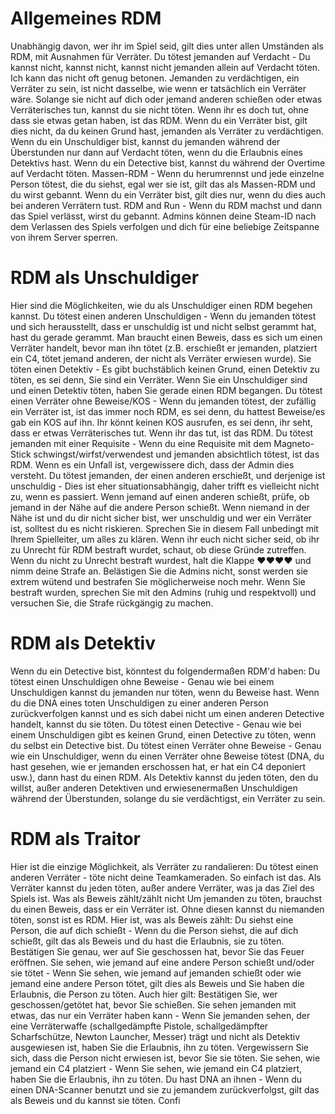 # Allgemeines RDM

Unabhängig davon, wer ihr im Spiel seid, gilt dies unter allen Umständen als RDM, mit Ausnahmen für Verräter.
Du tötest jemanden auf Verdacht - Du kannst nicht, kannst nicht, kannst nicht jemanden allein auf Verdacht töten. Ich kann das nicht oft genug betonen. Jemanden zu verdächtigen, ein Verräter zu sein, ist nicht dasselbe, wie wenn er tatsächlich ein Verräter wäre. Solange sie nicht auf dich oder jemand anderen schießen oder etwas Verräterisches tun, kannst du sie nicht töten. Wenn ihr es doch tut, ohne dass sie etwas getan haben, ist das RDM. Wenn du ein Verräter bist, gilt dies nicht, da du keinen Grund hast, jemanden als Verräter zu verdächtigen. Wenn du ein Unschuldiger bist, kannst du jemanden während der Überstunden nur dann auf Verdacht töten, wenn du die Erlaubnis eines Detektivs hast. Wenn du ein Detective bist, kannst du während der Overtime auf Verdacht töten.
Massen-RDM - Wenn du herumrennst und jede einzelne Person tötest, die du siehst, egal wer sie ist, gilt das als Massen-RDM und du wirst gebannt. Wenn du ein Verräter bist, gilt dies nur, wenn du dies auch bei anderen Verrätern tust.
RDM and Run - Wenn du RDM machst und dann das Spiel verlässt, wirst du gebannt. Admins können deine Steam-ID nach dem Verlassen des Spiels verfolgen und dich für eine beliebige Zeitspanne von ihrem Server sperren.

# RDM als Unschuldiger
Hier sind die Möglichkeiten, wie du als Unschuldiger einen RDM begehen kannst.
Du tötest einen anderen Unschuldigen - Wenn du jemanden tötest und sich herausstellt, dass er unschuldig ist und nicht selbst gerammt hat, hast du gerade gerammt. Man braucht einen Beweis, dass es sich um einen Verräter handelt, bevor man ihn tötet (z.B. erschießt er jemanden, platziert ein C4, tötet jemand anderen, der nicht als Verräter erwiesen wurde).
Sie töten einen Detektiv - Es gibt buchstäblich keinen Grund, einen Detektiv zu töten, es sei denn, Sie sind ein Verräter. Wenn Sie ein Unschuldiger sind und einen Detektiv töten, haben Sie gerade einen RDM begangen.
Du tötest einen Verräter ohne Beweise/KOS - Wenn du jemanden tötest, der zufällig ein Verräter ist, ist das immer noch RDM, es sei denn, du hattest Beweise/es gab ein KOS auf ihn. Ihr könnt keinen KOS ausrufen, es sei denn, ihr seht, dass er etwas Verräterisches tut. Wenn ihr das tut, ist das RDM.
Du tötest jemanden mit einer Requisite - Wenn du eine Requisite mit dem Magneto-Stick schwingst/wirfst/verwendest und jemanden absichtlich tötest, ist das RDM. Wenn es ein Unfall ist, vergewissere dich, dass der Admin dies versteht.
Du tötest jemanden, der einen anderen erschießt, und derjenige ist unschuldig - Dies ist eher situationsabhängig, daher trifft es vielleicht nicht zu, wenn es passiert. Wenn jemand auf einen anderen schießt, prüfe, ob jemand in der Nähe auf die andere Person schießt. Wenn niemand in der Nähe ist und du dir nicht sicher bist, wer unschuldig und wer ein Verräter ist, solltest du es nicht riskieren. Sprechen Sie in diesem Fall unbedingt mit Ihrem Spielleiter, um alles zu klären.
Wenn ihr euch nicht sicher seid, ob ihr zu Unrecht für RDM bestraft wurdet, schaut, ob diese Gründe zutreffen. Wenn du nicht zu Unrecht bestraft wurdest, halt die Klappe ♥♥♥♥ und nimm deine Strafe an. Belästigen Sie die Admins nicht, sonst werden sie extrem wütend und bestrafen Sie möglicherweise noch mehr. Wenn Sie bestraft wurden, sprechen Sie mit den Admins (ruhig und respektvoll) und versuchen Sie, die Strafe rückgängig zu machen.

# RDM als Detektiv
Wenn du ein Detective bist, könntest du folgendermaßen RDM'd haben:
Du tötest einen Unschuldigen ohne Beweise - Genau wie bei einem Unschuldigen kannst du jemanden nur töten, wenn du Beweise hast. Wenn du die DNA eines toten Unschuldigen zu einer anderen Person zurückverfolgen kannst und es sich dabei nicht um einen anderen Detective handelt, kannst du sie töten.
Du tötest einen Detective - Genau wie bei einem Unschuldigen gibt es keinen Grund, einen Detective zu töten, wenn du selbst ein Detective bist.
Du tötest einen Verräter ohne Beweise - Genau wie ein Unschuldiger, wenn du einen Verräter ohne Beweise tötest (DNA, du hast gesehen, wie er jemanden erschossen hat, er hat ein C4 deponiert usw.), dann hast du einen RDM.
Als Detektiv kannst du jeden töten, den du willst, außer anderen Detektiven und erwiesenermaßen Unschuldigen während der Überstunden, solange du sie verdächtigst, ein Verräter zu sein.

# RDM als Traitor
Hier ist die einzige Möglichkeit, als Verräter zu randalieren:
Du tötest einen anderen Verräter - töte nicht deine Teamkameraden. So einfach ist das.
Als Verräter kannst du jeden töten, außer andere Verräter, was ja das Ziel des Spiels ist.
Was als Beweis zählt/zählt nicht
Um jemanden zu töten, brauchst du einen Beweis, dass er ein Verräter ist. Ohne diesen kannst du niemanden töten, sonst ist es RDM. Hier ist, was als Beweis zählt:
Du siehst eine Person, die auf dich schießt - Wenn du die Person siehst, die auf dich schießt, gilt das als Beweis und du hast die Erlaubnis, sie zu töten. Bestätigen Sie genau, wer auf Sie geschossen hat, bevor Sie das Feuer eröffnen.
Sie sehen, wie jemand auf eine andere Person schießt und/oder sie tötet - Wenn Sie sehen, wie jemand auf jemanden schießt oder wie jemand eine andere Person tötet, gilt dies als Beweis und Sie haben die Erlaubnis, die Person zu töten. Auch hier gilt: Bestätigen Sie, wer geschossen/getötet hat, bevor Sie schießen.
Sie sehen jemanden mit etwas, das nur ein Verräter haben kann - Wenn Sie jemanden sehen, der eine Verräterwaffe (schallgedämpfte Pistole, schallgedämpfter Scharfschütze, Newton Launcher, Messer) trägt und nicht als Detektiv ausgewiesen ist, haben Sie die Erlaubnis, ihn zu töten. Vergewissern Sie sich, dass die Person nicht erwiesen ist, bevor Sie sie töten.
Sie sehen, wie jemand ein C4 platziert - Wenn Sie sehen, wie jemand ein C4 platziert, haben Sie die Erlaubnis, ihn zu töten.
Du hast DNA an ihnen - Wenn du einen DNA-Scanner benutzt und sie zu jemandem zurückverfolgst, gilt das als Beweis und du kannst sie töten. Confi
